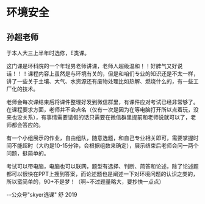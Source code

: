 # 环境安全

## 孙超老师

于本人大三上半年时选修，E类课。

这门课是环科院的一个年轻男老师讲课，老师人超级温和！！好脾气又好说话！！！课程内容上虽然是与环境有关的，但是和咱们专业的知识还是不太一样，讲了一些关于土壤、大气、水资源还有废物处理比如热解、燃烧什么的，有一些工厂化的技术。

老师会每次课结束后将课件整理好发到微信群里，有课件应对考试已经非常够了。在课程要求方面，老师并不会点名（仅有一次是因为在等电脑打开所以点着玩，没来也没关系），有事情需要请假的话只需要在微信群里提前和老师说就可以了，老师都会答应的。

有一个小组展示的作业，自由组队，随意选题，和自己专业相关即可，需要掌握时间不能超时（大约是10-15分钟，会根据组数来确定），展示结束后老师会问一两个问题，挺简单的。

考试可以带电脑，电脑也可以联网，题型有选择、判断、简答和论述，除了论述题都可以很快在PPT上搜到答案，而论述题也是阐述一下对环境问题的认识之类的，所以蛮简单的，90+不是梦！（啊~不过题量略大，要抄快一点点）

--公众号"skyer选课" 舒 2019